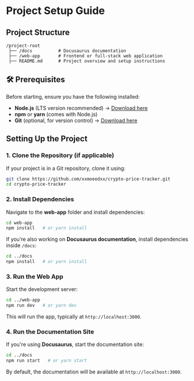 # Project Setup Guide

##  Project Structure
```
/project-root
 ├── /docs          # Docusaurus documentation
 ├── /web-app       # Frontend or full-stack web application
 ├── README.md      # Project overview and setup instructions
```

## 🛠️ Prerequisites
Before starting, ensure you have the following installed:

- **Node.js** (LTS version recommended) → [Download here](https://nodejs.org/)
- **npm** or **yarn** (comes with Node.js)
- **Git** (optional, for version control) → [Download here](https://git-scm.com/)

## Setting Up the Project

### 1. Clone the Repository (if applicable)
If your project is in a Git repository, clone it using:
```sh
git clone https://github.com/xxmoeedxx/crypto-price-tracker.git
cd crypto-price-tracker
```

### 2. Install Dependencies
Navigate to the **web-app** folder and install dependencies:
```sh
cd web-app
npm install   # or yarn install
```
If you’re also working on **Docusaurus documentation**, install dependencies inside `/docs`:
```sh
cd ../docs
npm install   # or yarn install
```

### 3. Run the Web App
Start the development server:
```sh
cd ../web-app
npm run dev   # or yarn dev
```
This will run the app, typically at `http://localhost:3000`.

### 4. Run the Documentation Site
If you're using **Docusaurus**, start the documentation site:
```sh
cd ../docs
npm run start   # or yarn start
```
By default, the documentation will be available at `http://localhost:3000`.

